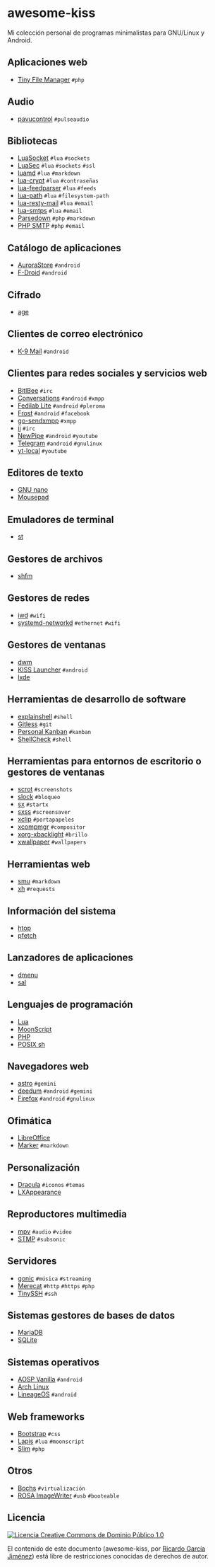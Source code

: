 # awesome-kiss

Mi colección personal de programas minimalistas para GNU/Linux y Android.

## Aplicaciones web

* [Tiny File Manager](https://github.com/prasathmani/tinyfilemanager) `#php`

## Audio

* [pavucontrol](https://freedesktop.org/software/pulseaudio/pavucontrol/) `#pulseaudio`

## Bibliotecas

* [LuaSocket](https://github.com/diegonehab/luasocket) `#lua` `#sockets`
* [LuaSec](https://github.com/brunoos/luasec) `#lua` `#sockets` `#ssl`
* [luamd](https://github.com/bakpakin/luamd) `#lua` `#markdown`
* [lua-crypt](https://github.com/jprjr/lua-crypt) `#lua` `#contraseñas`
* [lua-feedparser](https://github.com/slact/lua-feedparser) `#lua` `#feeds`
* [lua-path](https://github.com/moteus/lua-path) `#lua` `#filesystem-path`
* [lua-resty-mail](https://github.com/GUI/lua-resty-mail) `#lua` `#email`
* [lua-smtps](https://github.com/slushpupie/lua-smtps) `#lua` `#email`
* [Parsedown](https://github.com/erusev/parsedown) `#php` `#markdown`
* [PHP SMTP](https://github.com/snipworks/php-smtp) `#php` `#email`

## Catálogo de aplicaciones

* [AuroraStore](https://gitlab.com/AuroraOSS/AuroraStore) `#android`
* [F-Droid](https://f-droid.org/) `#android`

## Cifrado

* [age](https://github.com/FiloSottile/age)

## Clientes de correo electrónico

* [K-9 Mail](https://k9mail.app/) `#android`

## Clientes para redes sociales y servicios web

* [BitlBee](https://www.bitlbee.org/main.php/news.r.html) `#irc`
* [Conversations](https://conversations.im/) `#android` `#xmpp`
* [Fedilab Lite](https://fedilab.app/) `#android` `#pleroma`
* [Frost](https://allanwang.github.io/Frost-for-Facebook/) `#android` `#facebook`
* [go-sendxmpp](https://salsa.debian.org/mdosch/go-sendxmpp) `#xmpp`
* [ii](https://tools.suckless.org/ii/) `#irc`
* [NewPipe](https://newpipe.net/) `#android` `#youtube`
* [Telegram](https://telegram.org/) `#android` `#gnulinux`
* [yt-local](https://yt-local.ga/) `#youtube`

## Editores de texto

* [GNU nano](https://www.nano-editor.org/)
* [Mousepad](https://docs.xfce.org/apps/mousepad/start)

## Emuladores de terminal

* [st](https://st.suckless.org/)

## Gestores de archivos

* [shfm](https://github.com/dylanaraps/shfm)

## Gestores de redes

* [iwd](https://iwd.wiki.kernel.org/) `#wifi`
* [systemd-networkd](https://wiki.archlinux.org/title/systemd-networkd) `#ethernet` `#wifi`

## Gestores de ventanas

* [dwm](https://dwm.suckless.org/)
* [KISS Launcher](https://kisslauncher.com/) `#android`
* [lxde](https://www.lxde.org/)

## Herramientas de desarrollo de software

* [explainshell](https://explainshell.com/) `#shell`
* [Gitless](https://github.com/gitless-vcs/gitless) `#git`
* [Personal Kanban](https://github.com/nishantpainter/personal-kanban) `#kanban`
* [ShellCheck](https://github.com/koalaman/shellcheck) `#shell`

## Herramientas para entornos de escritorio o gestores de ventanas

* [scrot](https://github.com/resurrecting-open-source-projects/scrot) `#screenshots`
* [slock](https://tools.suckless.org/slock/) `#bloqueo`
* [sx](https://github.com/Earnestly/sx) `#startx`
* [sxss](https://github.com/cemkeylan/sxss) `#screensaver`
* [xclip](https://github.com/astrand/xclip) `#portapapeles`
* [xcompmgr](https://wiki.archlinux.org/title/xcompmgr) `#compositor`
* [xorg-xbacklight](https://wiki.archlinux.org/title/backlight#xbacklight) `#brillo`
* [xwallpaper](https://github.com/stoeckmann/xwallpaper) `#wallpapers`

## Herramientas web

* [smu](https://github.com/karlb/smu) `#markdown`
* [xh](https://github.com/ducaale/xh) `#requests`

## Información del sistema

* [htop](https://htop.dev/)
* [pfetch](https://github.com/dylanaraps/pfetch)

## Lanzadores de aplicaciones

* [dmenu](https://tools.suckless.org/dmenu/)
* [sal](#)

## Lenguajes de programación

* [Lua](https://www.lua.org)
* [MoonScript](https://github.com/leafo/moonscript)
* [PHP](https://www.php.net/)
* [POSIX sh](https://pubs.opengroup.org/onlinepubs/9699919799/utilities/contents.html)

## Navegadores web

* [astro](https://github.com/blmayer/astro) `#gemini`
* [deedum](https://github.com/snoe/deedum) `#android` `#gemini`
* [Firefox](https://www.mozilla.org/es-MX/firefox/new/) `#android` `#gnulinux`

## Ofimática

* [LibreOffice](https://es.libreoffice.org/)
* [Marker](https://fabiocolacio.github.io/Marker/) `#markdown`

## Personalización

* [Dracula](https://draculatheme.com/) `#iconos` `#temas`
* [LXAppearance](https://wiki.lxde.org/en/LXAppearance)

## Reproductores multimedia

* [mpv](https://mpv.io/) `#audio` `#video`
* [STMP](https://github.com/wildeyedskies/stmp) `#subsonic`

## Servidores

* [gonic](https://github.com/sentriz/gonic) `#música` `#streaming`
* [Merecat](https://github.com/troglobit/merecat) `#http` `#https` `#php`
* [TinySSH](https://github.com/janmojzis/tinyssh) `#ssh`

## Sistemas gestores de bases de datos

* [MariaDB](https://mariadb.org/)
* [SQLite](https://www.sqlite.org/index.html)

## Sistemas operativos

* [AOSP Vanilla](https://github.com/phhusson/treble_experimentations) `#android`
* [Arch Linux](https://archlinux.org/)
* [LineageOS](https://sourceforge.net/projects/andyyan-gsi/) `#android`

## Web frameworks

* [Bootstrap](https://getbootstrap.com/) `#css`
* [Lapis](https://leafo.net/lapis/) `#lua` `#moonscript`
* [Slim](https://www.slimframework.com/) `#php`

## Otros

* [Bochs](https://bochs.sourceforge.io/) `#virtualización`
* [ROSA ImageWriter](http://wiki.rosalab.ru/en/index.php/ROSA_ImageWriter) `#usb` `#booteable`

## Licencia

[![Licencia Creative Commons de Dominio Público 1.0](http://i.creativecommons.org/p/zero/1.0/88x31.png)](https://creativecommons.org/publicdomain/mark/1.0/deed.es)

El contenido de este documento (awesome-kiss, por [Ricardo García Jiménez](https://github.com/ricardogj08/awesome-kiss)) está libre de restricciones conocidas de derechos de autor.
